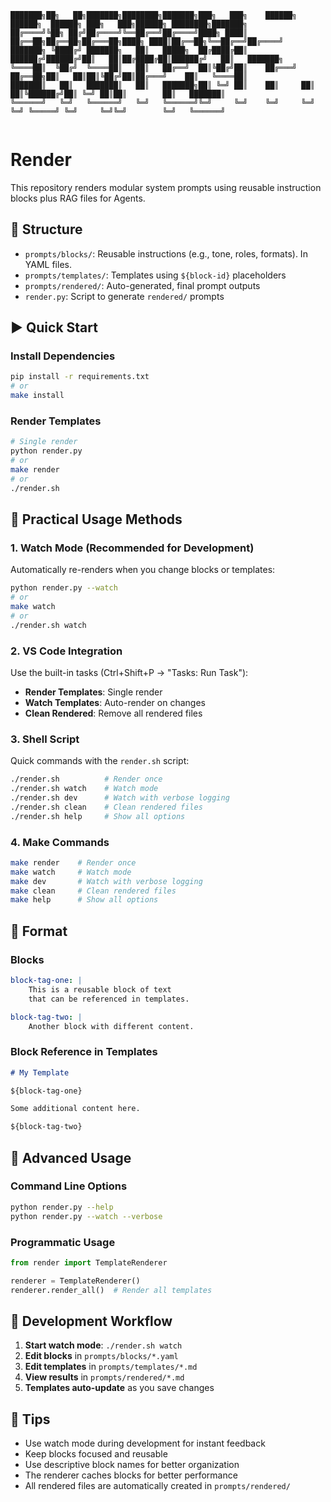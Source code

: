 ```
███████╗██╗   ██╗███████╗████████╗███████╗███╗   ███╗    ██████╗ ██████╗  ██████╗ ███╗   ███╗██████╗ ████████╗███████╗
██╔════╝╚██╗ ██╔╝██╔════╝╚══██╔══╝██╔════╝████╗ ████║    ██╔══██╗██╔══██╗██╔═══██╗████╗ ████║██╔══██╗╚══██╔══╝██╔════╝
███████╗ ╚████╔╝ ███████╗   ██║   █████╗  ██╔████╔██║    ██████╔╝██████╔╝██║   ██║██╔████╔██║██████╔╝   ██║   ███████╗
╚════██║  ╚██╔╝  ╚════██║   ██║   ██╔══╝  ██║╚██╔╝██║    ██╔═══╝ ██╔══██╗██║   ██║██║╚██╔╝██║██╔═══╝    ██║   ╚════██║
███████║   ██║   ███████║   ██║   ███████╗██║ ╚═╝ ██║    ██║     ██║  ██║╚██████╔╝██║ ╚═╝ ██║██║        ██║   ███████║
╚══════╝   ╚═╝   ╚══════╝   ╚═╝   ╚══════╝╚═╝     ╚═╝    ╚═╝     ╚═╝  ╚═╝ ╚═════╝ ╚═╝     ╚═╝╚═╝        ╚═╝   ╚══════╝
                                                                                                                      
```
# Render

This repository renders modular system prompts using reusable instruction blocks plus RAG files for Agents.

## 📂 Structure

- `prompts/blocks/`: Reusable instructions (e.g., tone, roles, formats). In YAML files.
- `prompts/templates/`: Templates using `${block-id}` placeholders
- `prompts/rendered/`: Auto-generated, final prompt outputs
- `render.py`: Script to generate `rendered/` prompts

## ▶️ Quick Start

### Install Dependencies
```bash
pip install -r requirements.txt
# or
make install
```

### Render Templates
```bash
# Single render
python render.py
# or
make render
# or
./render.sh
```

## 🚀 Practical Usage Methods

### 1. Watch Mode (Recommended for Development)
Automatically re-renders when you change blocks or templates:
```bash
python render.py --watch
# or
make watch
# or
./render.sh watch
```

### 2. VS Code Integration
Use the built-in tasks (Ctrl+Shift+P → "Tasks: Run Task"):
- **Render Templates**: Single render
- **Watch Templates**: Auto-render on changes
- **Clean Rendered**: Remove all rendered files

### 3. Shell Script
Quick commands with the `render.sh` script:
```bash
./render.sh          # Render once
./render.sh watch    # Watch mode
./render.sh dev      # Watch with verbose logging
./render.sh clean    # Clean rendered files
./render.sh help     # Show all options
```

### 4. Make Commands
```bash
make render    # Render once
make watch     # Watch mode
make dev       # Watch with verbose logging
make clean     # Clean rendered files
make help      # Show all options
```

## 🧩 Format 

### Blocks
```yaml
block-tag-one: |
    This is a reusable block of text
    that can be referenced in templates.

block-tag-two: |
    Another block with different content.
```

### Block Reference in Templates
```md
# My Template

${block-tag-one}

Some additional content here.

${block-tag-two}
```

## 🔧 Advanced Usage

### Command Line Options
```bash
python render.py --help
python render.py --watch --verbose
```

### Programmatic Usage
```python
from render import TemplateRenderer

renderer = TemplateRenderer()
renderer.render_all()  # Render all templates
```

## 📝 Development Workflow

1. **Start watch mode**: `./render.sh watch`
2. **Edit blocks** in `prompts/blocks/*.yaml`
3. **Edit templates** in `prompts/templates/*.md`
4. **View results** in `prompts/rendered/*.md`
5. **Templates auto-update** as you save changes

## 🎯 Tips

- Use watch mode during development for instant feedback
- Keep blocks focused and reusable
- Use descriptive block names for better organization
- The renderer caches blocks for better performance
- All rendered files are automatically created in `prompts/rendered/`
